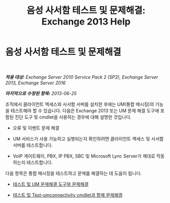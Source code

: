 ﻿---
title: '음성 사서함 테스트 및 문제해결: Exchange 2013 Help'
TOCTitle: 음성 사서함 테스트 및 문제해결
ms:assetid: eafb53fe-2fa9-437c-9369-aec324cc13ce
ms:mtpsurl: https://technet.microsoft.com/ko-kr/library/Dd351227(v=EXCHG.150)
ms:contentKeyID: 56270336
ms.date: 05/22/2018
mtps_version: v=EXCHG.150
ms.translationtype: MT
---

# 음성 사서함 테스트 및 문제해결

 

_**적용 대상:** Exchange Server 2010 Service Pack 2 (SP2), Exchange Server 2013, Exchange Server 2016_

_**마지막으로 수정된 항목:** 2013-06-25_

조직에서 클라이언트 액세스와 사서함 서버를 설치한 후에는 UM(통합 메시징)의 기능을 테스트해야 할 수 있습니다. 다음은 Exchange 2013 또는 UM 문제 해결 도구에 포함된 진단 도구 및 cmdlet을 사용하는 경우에 대해 설명한 것입니다.

  - 오류 및 이벤트 문제 해결

  - UM 서비스가 사용 가능하고 실행되는지 확인하려면 클라이언트 액세스 및 사서함 서버를 테스트합니다.

  - VoIP 게이트웨이, PBX, IP PBX, SBC 및 Microsoft Lync Server가 제대로 작동하는지 테스트합니다.

다음 항목은 통합 메시징을 테스트하고 문제를 해결하는 데 도움이 됩니다.

  - [테스트 및 UM 문제해결 도구와 문제해결](testing-and-troubleshooting-with-the-um-troubleshooting-tool-exchange-2013-help.md)

  - [테스트 및 Test-umconnectivity cmdlet과 함께 문제해결](testing-and-troubleshooting-with-the-test-umconnectivity-cmdlet-exchange-2013-help.md)

